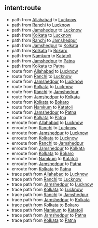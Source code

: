 ## intent:route
- path from [Allahabad](saddr) to [Lucknow](daddr)
- path from [Ranchi](saddr) to [Lucknow](daddr)
- path from [Jamshedpur](saddr) to [Lucknow](daddr)
- path from [Kolkata](saddr) to [Lucknow](daddr)
- path from [Ranchi](saddr) to [Jamshedpur](daddr)
- path from [Jamshedpur](saddr) to [Kolkata](daddr)
- path from [Kolkata](saddr) to [Bokaro](daddr)
- path from [Namkum](saddr) to [Katatoli](daddr)
- path from [Jamshedpur](saddr) to [Patna](daddr)
- path from [Kolkata](saddr) to [Patna](daddr)
- route from [Allahabad](saddr) to [Lucknow](daddr)
- route from [Ranchi](saddr) to [Lucknow](daddr)
- route from [Jamshedpur](saddr) to [Lucknow](daddr)
- route from [Kolkata](saddr) to [Lucknow](daddr)
- route from [Ranchi](saddr) to [Jamshedpur](daddr)
- route from [Jamshedpur](saddr) to [Kolkata](daddr)
- route from [Kolkata](saddr) to [Bokaro](daddr)
- route from [Namkum](saddr) to [Katatoli](daddr)
- route from [Jamshedpur](saddr) to [Patna](daddr)
- route from [Kolkata](saddr) to [Patna](daddr)
- enroute from [Allahabad](saddr) to [Lucknow](daddr)
- enroute from [Ranchi](saddr) to [Lucknow](daddr)
- enroute from [Jamshedpur](saddr) to [Lucknow](daddr)
- enroute from [Kolkata](saddr) to [Lucknow](daddr)
- enroute from [Ranchi](saddr) to [Jamshedpur](daddr)
- enroute from [Jamshedpur](saddr) to [Kolkata](daddr)
- enroute from [Kolkata](saddr) to [Bokaro](daddr)
- enroute from [Namkum](saddr) to [Katatoli](daddr)
- enroute from [Jamshedpur](saddr) to [Patna](daddr)
- enroute from [Kolkata](saddr) to [Patna](daddr)
- trace path from [Allahabad](saddr) to [Lucknow](daddr)
- trace path from [Ranchi](saddr) to [Lucknow](daddr)
- trace path from [Jamshedpur](saddr) to [Lucknow](daddr)
- trace path from [Kolkata](saddr) to [Lucknow](daddr)
- trace path from [Ranchi](saddr) to [Jamshedpur](daddr)
- trace path from [Jamshedpur](saddr) to [Kolkata](daddr)
- trace path from [Kolkata](saddr) to [Bokaro](daddr)
- trace path from [Namkum](saddr) to [Katatoli](daddr)
- trace path from [Jamshedpur](saddr) to [Patna](daddr)
- trace path from [Kolkata](saddr) to [Patna](daddr)
